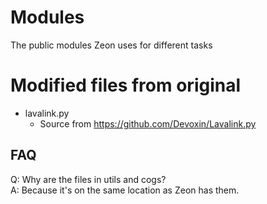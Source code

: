 # Modules
The public modules Zeon uses for different tasks

# Modified files from original
- lavalink.py
  - Source from https://github.com/Devoxin/Lavalink.py

## FAQ
Q: Why are the files in utils and cogs?<br>
A: Because it's on the same location as Zeon has them.
